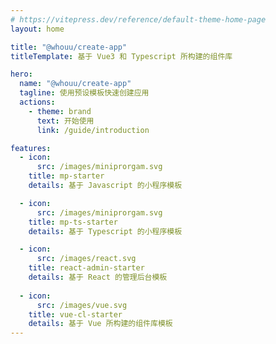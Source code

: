 ```yaml
---
# https://vitepress.dev/reference/default-theme-home-page
layout: home

title: "@whouu/create-app"
titleTemplate: 基于 Vue3 和 Typescript 所构建的组件库

hero:
  name: "@whouu/create-app"
  tagline: 使用预设模板快速创建应用
  actions:
    - theme: brand
      text: 开始使用
      link: /guide/introduction

features:
  - icon: 
      src: /images/miniprorgam.svg
    title: mp-starter
    details: 基于 Javascript 的小程序模板

  - icon: 
      src: /images/miniprorgam.svg
    title: mp-ts-starter
    details: 基于 Typescript 的小程序模板

  - icon:
      src: /images/react.svg
    title: react-admin-starter
    details: 基于 React 的管理后台模板
    
  - icon:
      src: /images/vue.svg
    title: vue-cl-starter
    details: 基于 Vue 所构建的组件库模板
---
```

